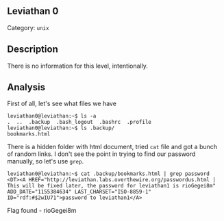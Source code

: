 ## Leviathan 0
Category: `unix`

## Description
There is no information for this level, intentionally.

## Analysis
First of all, let's see what files we have

```
leviathan0@leviathan:~$ ls -a
.  ..  .backup  .bash_logout  .bashrc  .profile
leviathan0@leviathan:~$ ls .backup/
bookmarks.html
```

There is a hidden folder with html document, tried `cat` file and got a bunch of random links. I don't see the point in trying to find our password manually, so let's use `grep`.
```
leviathan0@leviathan:~$ cat .backup/bookmarks.html | grep password
<DT><A HREF="http://leviathan.labs.overthewire.org/passwordus.html | This will be fixed later, the password for leviathan1 is rioGegei8m" ADD_DATE="1155384634" LAST_CHARSET="ISO-8859-1" ID="rdf:#$2wIU71">password to leviathan1</A>
```

Flag found - rioGegei8m
